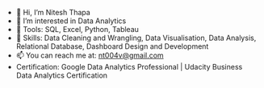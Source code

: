 - 👋 Hi, I’m Nitesh Thapa
- 👀 I’m interested in Data Analytics
- 🌱 Tools: SQL, Excel, Python, Tableau
- 🌱 Skills: Data Cleaning and Wrangling, Data Visualisation, Data Analysis, Relational Database, Dashboard Design and Development
- 📫 You can reach me at: nt004v@gmail.com
- Certification: Google Data Analytics Professional | Udacity Business Data Analytics Certification

<!---
nitesht2/nitesht2 is a ✨ special ✨ repository because its `README.md` (this file) appears on your GitHub profile.
You can click the Preview link to take a look at your changes.
--->
